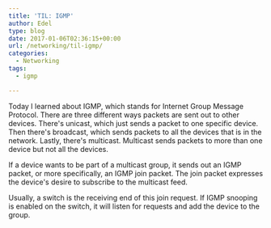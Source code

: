 ```yaml
---
title: 'TIL: IGMP'
author: Edel
type: blog
date: 2017-01-06T02:36:15+00:00
url: /networking/til-igmp/
categories:
  - Networking
tags:
  - igmp

---
```

Today I learned about IGMP, which stands for Internet Group Message Protocol. There are three different ways packets are sent out to other devices. There's unicast, which just sends a packet to one specific device. Then there's broadcast, which sends packets to all the devices that is in the network. Lastly, there's multicast. Multicast sends packets to more than one device but not all the devices.

If a device wants to be part of a multicast group, it sends out an IGMP packet, or more specifically, an IGMP join packet. The join packet expresses the device's desire to subscribe to the multicast feed.

Usually, a switch is the receiving end of this join request. If IGMP snooping is enabled on the switch, it will listen for requests and add the device to the group.